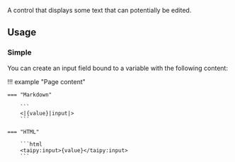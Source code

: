 A control that displays some text that can potentially be edited.

## Usage

### Simple

You can create an input field bound to a variable with the following content:

!!! example "Page content"

    === "Markdown"

        ```
        <|{value}|input|>
        ```
  
    === "HTML"

        ```html
        <taipy:input>{value}</taipy:input>
        ```

